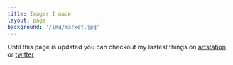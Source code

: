 ```yaml
---
title: Images I made
layout: page
background: '/img/market.jpg'
---
```


Until this page is updated you can checkout my lastest things on [artstation](https://ogjee.artstation.com) or [twitter](https://twitter.com/jul_mab)